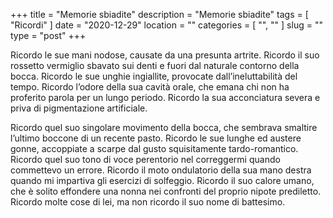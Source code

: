 +++
title = "Memorie sbiadite"
description = "Memorie sbiadite"
tags = [ "Ricordi" ]
date = "2020-12-29"
location = ""
categories = [
  "",
  ""
]
slug = ""
type = "post"
+++

Ricordo le sue mani nodose, causate da una presunta artrite. Ricordo il suo rossetto vermiglio sbavato sui denti e fuori dal naturale contorno della bocca. Ricordo le sue unghie ingiallite, provocate dall’ineluttabilità del tempo. Ricordo l’odore della sua cavità orale, che emana chi non ha proferito parola per un lungo periodo. Ricordo la sua acconciatura severa e priva di pigmentazione artificiale.

Ricordo quel suo singolare movimento della bocca, che sembrava smaltire l’ultimo boccone di un recente pasto. Ricordo le sue lunghe ed austere gonne, accoppiate a scarpe dal gusto squisitamente tardo-romantico. Ricordo quel suo tono di voce perentorio nel correggermi quando commettevo un errore. Ricordo il moto ondulatorio della sua mano destra quando mi impartiva gli esercizi di solfeggio. Ricordo il suo calore umano, che è solito effondere una nonna nei confronti del proprio nipote prediletto. Ricordo molte cose di lei, ma non ricordo il suo nome di battesimo. 
